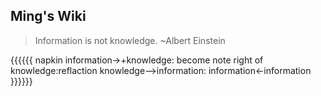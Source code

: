 ## Ming's Wiki

>Information is not knowledge. ~Albert Einstein

{{{{{{ napkin
information->+knowledge: become
note right of knowledge:reflaction
knowledge-->information:
information<-information
}}}}}}